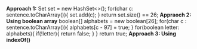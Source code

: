 **Approach 1:**
Set<Character> set = new HashSet<>();
for(char c: sentence.toCharArray()){
set.add(c);
}
return set.size() == 26;
**Appraoch 2: Using boolean array**
boolean[] alphabets = new boolean[26];
for(char c : sentence.toCharArray()){
alphabets[c - 97] = true;
}
for(boolean letter: alphabets){
if(!letter){
return false;
}
}
return true;
**Approach 3: Using indexOf()**